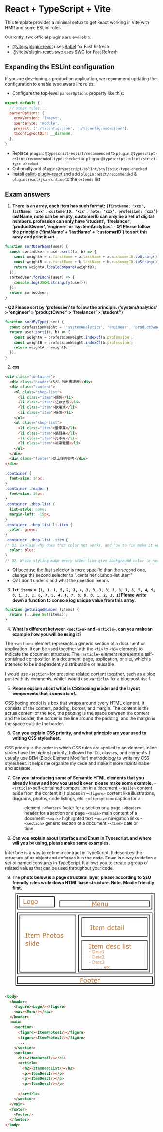# React + TypeScript + Vite

This template provides a minimal setup to get React working in Vite with HMR and some ESLint rules.

Currently, two official plugins are available:

- [@vitejs/plugin-react](https://github.com/vitejs/vite-plugin-react/blob/main/packages/plugin-react/README.md) uses [Babel](https://babeljs.io/) for Fast Refresh
- [@vitejs/plugin-react-swc](https://github.com/vitejs/vite-plugin-react-swc) uses [SWC](https://swc.rs/) for Fast Refresh

## Expanding the ESLint configuration

If you are developing a production application, we recommend updating the configuration to enable type aware lint rules:

- Configure the top-level `parserOptions` property like this:

```js
export default {
  // other rules...
  parserOptions: {
    ecmaVersion: 'latest',
    sourceType: 'module',
    project: ['./tsconfig.json', './tsconfig.node.json'],
    tsconfigRootDir: __dirname,
  },
}
```

- Replace `plugin:@typescript-eslint/recommended` to `plugin:@typescript-eslint/recommended-type-checked` or `plugin:@typescript-eslint/strict-type-checked`
- Optionally add `plugin:@typescript-eslint/stylistic-type-checked`
- Install [eslint-plugin-react](https://github.com/jsx-eslint/eslint-plugin-react) and add `plugin:react/recommended` & `plugin:react/jsx-runtime` to the `extends` list

## Exam answers

1. **There is an array, each item has such format: `{firstName: 'xxx', lastName: 'xxx', customerID: 'xxx', note: 'xxx', profession: ‘xxx’}` lastName, note can be empty, customerID can only be a set of digital numbers. profession can only have ‘student’, ‘freelancer’, ‘productOwner’, ‘engineer’ or ‘systemAnalytics’.**
  **- Q1 Please follow the principle (‘firstName’ + ‘lastName’ + ‘customerID’) to sort this array and print it out.**
  ```js
  function sortUserName(user) {
    const sortedUser = user.sort((a, b) => {
      const weightA = a.firstName + a.lastName + a.customerID.toString();
      const weightB = b.firstName + b.lastName + b.customerID.toString();
      return weightA.localeCompare(weightB);
    });
    sortedUser.forEach((user) => {
      console.log(JSON.stringify(user));
    });
    return sortedUser;
  }
  ```
  **- Q2 Please sort by ‘profession’ to follow the principle. (‘systemAnalytics’ > ‘engineer’ > ‘productOwner’ > ‘freelancer’ > ‘student’’)**
  ```js
  function sortByType(user) {
    const professionWeight = ['systemAnalytics', 'engineer', 'productOwner', 'freelancer', 'student'];
    return user.sort((a, b) => {
      const weightA = professionWeight.indexOf(a.profession);
      const weightB = professionWeight.indexOf(b.profession);
      return weightA - weightB;
    });
  }
  ```

2. **css**
  ```html
  <div class="container">
    <div class="header">5/8 外出確認表</div>
    <div class="content">
      <ol class="shop-list">
        <li class="item">麵包</li>
        <li class="item">短袖衣服</li>
        <li class="item">飲用水</li>
        <li class="item">帳篷</li>
      </ol>
      <ul class="shop-list">
        <li class="item">暈車藥</li>
        <li class="item">感冒藥</li>
        <li class="item">丹木斯</li>
        <li class="item">咳嗽糖漿</li>
      </ul>
    </div>
    <div class="footer">以上僅共參考</div>
  </div>
  ```
  ```css
  .container {
    font-size: 14px;
  }
  .container .header {
    font-size: 18px;
  }
  .container .shop-list {
    list-style: none;
    margin-left: -15px;
  }
  .container .shop-list li.item {
    color: green;
  }
  .container .shop-list .item {
  /* Q1. Explain why does this color not works, and how to fix make it work on 1st list */
    color: blue;
  }
  /* Q2. Write styling make every other line give background color to next one */
  ```
  - Q1 because the first selector is more specific than the second one, change the second selector to ".container ol.shop-list .item"
  - Q2 I don't under stand what the question means

3. **`let items = [1, 1, 1, 5, 2, 3, 4, 3, 3, 3, 3, 3, 3, 7, 8, 5, 4, 9, 0, 1, 3, 2, 6, 7, 5, 4, 4, 7, 8, 8, 0, 1, 2, 3, 1]`Please write down a function to console log unique value from this array.**
    
  ```js
  function getUniqueNumber (items) {
    return [...new Set(items)];
  }
  ```
4. **What is different between `<section>` and `<article>`, can you make an example how you will be using it?**

  The `<section>` element represents a generic section of a document or application. It can be used together with the `<h1>` to `<h6>` elements to indicate the document structure.
  The `<article>` element represents a self-contained composition in a document, page, application, or site, which is intended to be independently distributable or reusable.

  I would use `<section>` for grouping related content together, such as a blog post with its comments, while I would use `<article>` for a blog post itself.

5. **Please explain about what is CSS boxing model and the layout components that it consists of.**

  CSS boxing model is a box that wraps around every HTML element. It consists of the content, padding, border, and margin.
  The content is the actual content of the box, the padding is the space between the content and the border, the border is the line around the padding, and the margin is the space outside the border.

6. **Can you explain CSS priority, and what principle are your used to writing CSS stylesheet.**

  CSS priority is the order in which CSS rules are applied to an element. Inline styles have the highest priority, followed by IDs, classes, and elements.
  I usually use BEM (Block Element Modifier) methodology to write my CSS stylesheet. It helps me organize my code and make it more maintainable and scalable.

7. **Can you introducing some of Semantic HTML elements that you already know and how you used it ever, please make some example.**
  -`<article>`
    self-contained composition in a document
  -`<aside>`
    content aside from the content it is placed in
  -`<figure>`
    content like illustrations, diagrams, photos, code listings, etc.
  -`<figcaption>`
    caption for a <figure> element
  -`<footer>`
    footer for a section or a page
  -`<header>`
    header for a section or a page
  -`<main>`
    main content of a document
  -`<mark>`
    highlighted text
  -`<nav>`
    navigation links
  -`<section>`
    generic section of a document
  -`<time>`
    date or time

8. **Can you explain about Interface and Enum in Typescript, and where will you be using, please make some examples.**

  Interface is a way to define a contract in TypeScript. It describes the structure of an object and enforces it in the code.
  Enum is a way to define a set of named constants in TypeScript. It allows you to create a group of related values that can be used throughout your code.

9. **The photo below is a page structural layer, please according to SEO friendly rules write down HTML base structure. Note. Mobile friendly first.**
  ![alt text](https://github.com/lawliet831012/Date-range-picker/blob/master/layout.png?raw=true)
  ```html
  <body>
    <header>
      <figure><Logo/></figure> 
      <nav><Menu/></nav>
    </header>
    <main>
      <section>
        <figure><ItemPhotos1/></figure>
        <figure><ItemPhotos2/></figure>
        ...
      </section>
      <section>
        <h1><ItemDetail/></h1>
        <article>
          <h2><ItemDescList/></h2>
          <p><ItemDesc1/></p>
          <p><ItemDesc2/></p>
          <p><ItemDesc3/></p>
          ...
        </article>
      </section>
    </main>
    <footer>
      <Footer/>
    </footer>
  </body>
  ```
